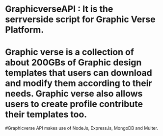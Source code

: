 # GraphicverseAPI : It is the serrverside script for Graphic Verse Platform.
# Graphic verse is a collection of about 200GBs of Graphic design templates that users can download and modify them according to their needs. Graphic verse also allows users to create profile contribute their templates too.
#Graphicverse API makes use of NodeJs, ExpressJs, MongoDB and Multer.

